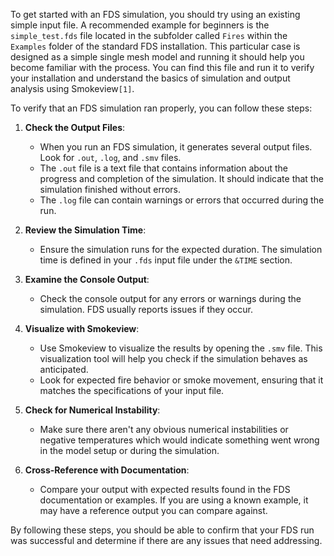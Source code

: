 To get started with an FDS simulation, you should try using an existing simple input file. A recommended example for beginners is the `simple_test.fds` file located in the subfolder called `Fires` within the `Examples` folder of the standard FDS installation. This particular case is designed as a simple single mesh model and running it should help you become familiar with the process. You can find this file and run it to verify your installation and understand the basics of simulation and output analysis using Smokeview`[1]`.

To verify that an FDS simulation ran properly, you can follow these steps:

1. **Check the Output Files**:
    
    - When you run an FDS simulation, it generates several output files. Look for `.out`, `.log`, and `.smv` files.
    - The `.out` file is a text file that contains information about the progress and completion of the simulation. It should indicate that the simulation finished without errors.
    - The `.log` file can contain warnings or errors that occurred during the run.
2. **Review the Simulation Time**:
    
    - Ensure the simulation runs for the expected duration. The simulation time is defined in your `.fds` input file under the `&TIME` section.
3. **Examine the Console Output**:
    
    - Check the console output for any errors or warnings during the simulation. FDS usually reports issues if they occur.
4. **Visualize with Smokeview**:
    
    - Use Smokeview to visualize the results by opening the `.smv` file. This visualization tool will help you check if the simulation behaves as anticipated.
    - Look for expected fire behavior or smoke movement, ensuring that it matches the specifications of your input file.
5. **Check for Numerical Instability**:
    
    - Make sure there aren't any obvious numerical instabilities or negative temperatures which would indicate something went wrong in the model setup or during the simulation.
6. **Cross-Reference with Documentation**:
    
    - Compare your output with expected results found in the FDS documentation or examples. If you are using a known example, it may have a reference output you can compare against.

By following these steps, you should be able to confirm that your FDS run was successful and determine if there are any issues that need addressing.
